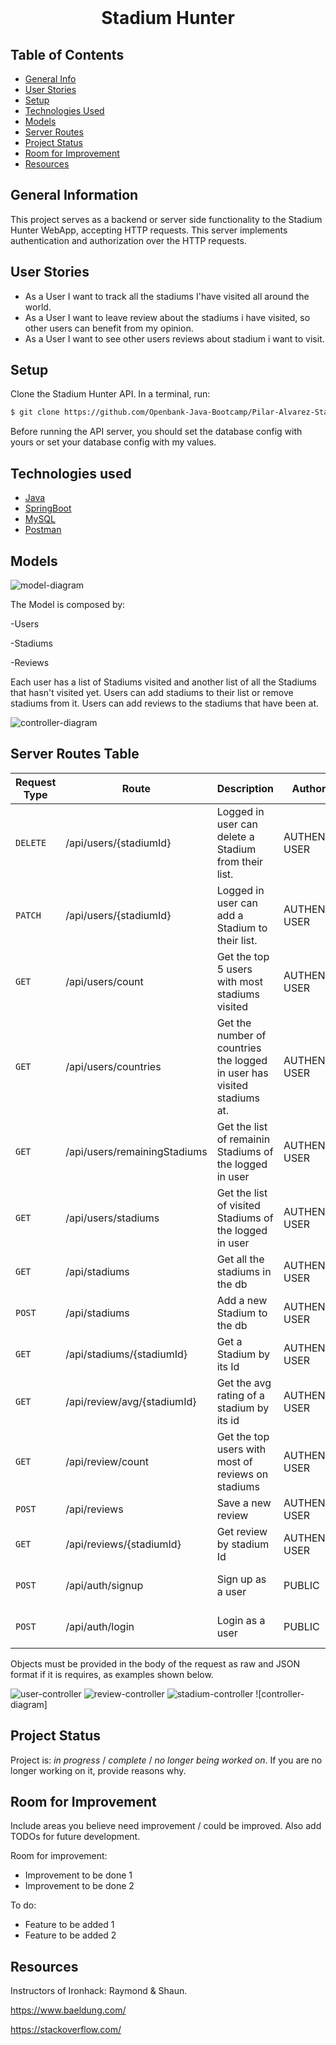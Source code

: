 <!-- PROJECT LOGO -->
<br />
<div align="center">
  
   <h1 align="center">Stadium Hunter</h1>
 
</div>


## Table of Contents
* [General Info](#general-information)
* [User Stories](#user-stories)
* [Setup](#setup)
* [Technologies Used](#technologies-used)
* [Models](#models)
* [Server Routes](#server-routes-table)
* [Project Status](#project-status)
* [Room for Improvement](#room-for-improvement)
* [Resources](#resources)



## General Information
This project serves as a backend or server side functionality to the Stadium Hunter WebApp, accepting HTTP requests.
This server implements authentication and authorization over the HTTP requests.

## User Stories
* As a User I want to track all the stadiums I'have visited all around the world.
* As a User I want to leave review about the stadiums i have visited, so other users can benefit from my opinion.
* As a User I want to see other users reviews about stadium i want to visit.


## Setup

  Clone the Stadium Hunter API. In a terminal, run:
```bash
$ git clone https://github.com/Openbank-Java-Bootcamp/Pilar-Alvarez-Stadium-Hunter-Server
```

  Before running the API server, you should set the database config with yours or set your database config with my values.


## Technologies used

* [Java](https://www.java.com/es/)
* [SpringBoot](https://spring.io/projects/spring-boot)
* [MySQL](https://www.mysql.com/)
* [Postman](https://www.postman.com/)


## Models

![model-diagram](model-diagram.png)

The Model is composed by:

-Users

-Stadiums

-Reviews


Each user has a list of Stadiums visited and another list of all the Stadiums that hasn't visited yet.
Users can add stadiums to their list or remove stadiums from it.
Users can add reviews to the stadiums that have been at.

![controller-diagram](controller-diagram.png)

## Server Routes Table
 
| Request Type  | Route                        | Description                                              | Authorization       | Requested Data            |
| ------------- | -----------------------------| ---------------------------------------------------------|---------------------|---------------------------|
| `DELETE`      | /api/users/{stadiumId}       | Logged in user can delete a Stadium from their list.     | AUTHENTICATED USER  |Stadium Id        |
| `PATCH`       | /api/users/{stadiumId}       | Logged in user can add a Stadium to their list.          | AUTHENTICATED USER  |Stadium Id   |
| `GET`         | /api/users/count             | Get the top 5 users with most stadiums visited           | AUTHENTICATED USER  |   |
| `GET`         | /api/users/countries         | Get the number of countries the logged in user has visited stadiums at. | AUTHENTICATED USER  |    |
| `GET`         | /api/users/remainingStadiums | Get the list of remainin Stadiums of the logged in user  | AUTHENTICATED USER  |    |
| `GET`         | /api/users/stadiums          | Get the list of visited Stadiums of the logged in user   | AUTHENTICATED USER  ||
| `GET`         | /api/stadiums                | Get all the stadiums in the db                           | AUTHENTICATED USER  ||
| `POST`        | /api/stadiums                | Add a new Stadium to the db                              | AUTHENTICATED USER  |Stadium Object|
| `GET`         | /api/stadiums/{stadiumId}    | Get a Stadium by its Id                                  | AUTHENTICATED USER  |StadiumId|
| `GET`         | /api/review/avg/{stadiumId}  | Get the avg rating of a stadium by its id                | AUTHENTICATED USER  |StadiumId|
| `GET`         | /api/review/count            | Get the top users with most of reviews on stadiums       | AUTHENTICATED USER  ||
| `POST`        | /api/reviews                 | Save a new review                                        | AUTHENTICATED USER  |ReviewDTO object|
| `GET`         | /api/reviews/{stadiumId}     | Get review by stadium Id                                 | AUTHENTICATED USER  |StadiumId|
| `POST`        | /api/auth/signup             | Sign up as a user                                        | PUBLIC              |Email, Password & Name   |
| `POST`        | /api/auth/login              | Login as a user                                          | PUBLIC              |Email, Password & Name   |



Objects must be provided in the body of the request as raw and JSON format if it is requires, as examples shown below.

![user-controller](usercontroller.jpg)
![review-controller](reviewcontroller.jpg)
![stadium-controller](stadiumcontroller.jpg)
![controller-diagram]


## Project Status
Project is: _in progress_ / _complete_ / _no longer being worked on_. If you are no longer working on it, provide reasons why.


## Room for Improvement
Include areas you believe need improvement / could be improved. Also add TODOs for future development.

Room for improvement:
- Improvement to be done 1
- Improvement to be done 2

To do:
- Feature to be added 1
- Feature to be added 2

## Resources

Instructors of Ironhack: Raymond & Shaun.

https://www.baeldung.com/

https://stackoverflow.com/
